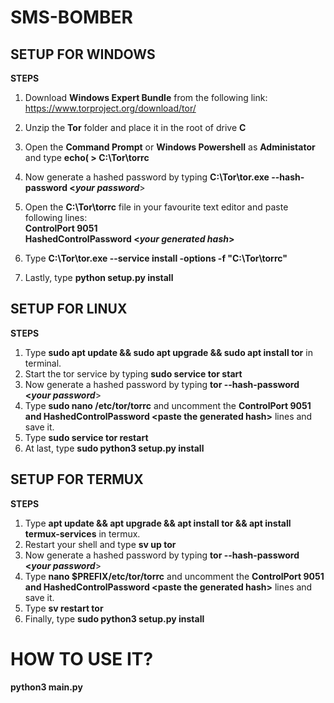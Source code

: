 # SMS-BOMBER

<h2>SETUP FOR WINDOWS</h2>

<b> STEPS</b></br>
1. Download <b>Windows Expert Bundle</b> from the following link:<br/>
https://www.torproject.org/download/tor/
2. Unzip the <b>Tor</b> folder and place it in the root of drive <b>C</b>
3. Open the <b>Command Prompt</b> or <b>Windows Powershell</b> as <b>Administator</b> and type <b>echo( > C:\Tor\torrc</b>
4. Now generate a hashed password by typing <b>C:\Tor\tor.exe --hash-password <<i>your password</i></b>>
5. Open the <b>C:\Tor\torrc</b> file in your favourite text editor and paste following lines:<br/> <b>ControlPort 9051</b><br/><b>HashedControlPassword <<i>your generated hash</i>></b>
  
6. Type <b>C:\Tor\tor.exe --service install -options -f "C:\Tor\torrc"</b>
7. Lastly, type <b>python setup.py install</b>
<h2>SETUP FOR LINUX</h2>

<b> STEPS</b></br>
1. Type <b>sudo apt update && sudo apt upgrade && sudo apt install tor</b> in terminal.
2. Start the tor service by typing <b>sudo service tor start</b>
3. Now generate a hashed password by typing <b>tor --hash-password <<i>your password</i></b>>
4. Type <b>sudo nano /etc/tor/torrc</b> and uncomment the <b>ControlPort 9051 and HashedControlPassword <<span>paste the generated hash></span></b> lines and save it.
5. Type <b>sudo service tor restart</b>
6. At last, type <b>sudo python3 setup.py install</b>
<h2>SETUP FOR TERMUX</h2>

<b> STEPS</b></br>
1. Type <b>apt update && apt upgrade && apt install tor && apt install termux-services</b> in termux.
3. Restart your shell and type <b>sv up tor</b>
4. Now generate a hashed password by typing <b>tor --hash-password <<i>your password</i></b>>
5. Type <b>nano $PREFIX/etc/tor/torrc</b> and uncomment the <b>ControlPort 9051 and HashedControlPassword <<span>paste the generated hash></span></b> lines and save it.
6. Type <b>sv restart tor</b>
7. Finally, type <b>sudo python3 setup.py install</b>

# HOW TO USE IT?
<b>python3 main.py</b>


